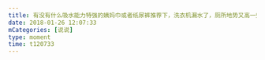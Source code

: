 ```yaml
---
title: 有没有什么吸水能力特强的姨妈巾或者纸尿裤推荐下，洗衣机漏水了，厕所地势又高一些，水拖不走，我实在拖不动了，买几包姨妈巾吸一下，不要贵的，急！！@所有仙女们🙃🙃，一定要特能吸水的那种！！
date: 2018-01-26 12:07:33
mCategories: [说说]
type: moment
time: t120733
---
```


